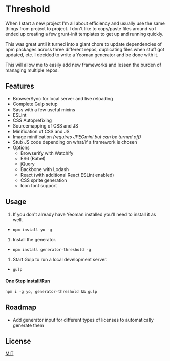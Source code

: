 # Threshold
When I start a new project I'm all about efficiency and usually use the same things from project to project. I don't like to copy/paste files around so I ended up creating a few grunt-init templates to get up and running quickly.

This was great until it turned into a giant chore to update dependencies of npm packages across three different repos, duplicating files when stuff got updated, etc.  I decided to write a Yeoman generator and be done with it.

This will allow me to easily add new frameworks and lessen the burden of managing multiple repos.

## Features
* BrowserSync for local server and live reloading
* Complete Gulp setup
* Sass with a few useful mixins
* ESLint
* CSS Autoprefixing
* Sourcemapping of CSS and JS
* Minification of CSS and JS
* Image minification *(requires JPEGmini but can be turned off)*
* Stub JS code depending on what/if a framework is chosen
* Options
  * Browserify with Watchify
  * ES6 (Babel)
  * jQuery
  * Backbone with Lodash
  * React (with additional React ESLint enabled)
  * CSS sprite generation
  * Icon font support

## Usage
1. If you don't already have Yeoman installed you'll need to install it as well.
  * `npm install yo -g`
1. Install the generator.
  * `npm install generator-threshold -g`
1. Start Gulp to run a local development server.
  * `gulp`

#### One Step Install/Run
`npm i -g yo, generator-threshold && gulp`

## Roadmap
* Add generator input for different types of licenses to automatically generate them

## License
[MIT](http://opensource.org/licenses/MIT)
